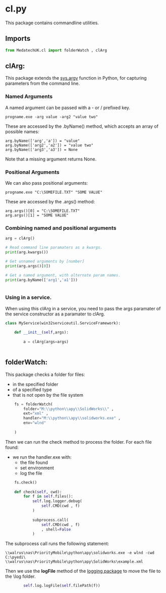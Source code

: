 # cl.py

This package contains commandline utilities.

## Imports
```python
from MedatechUK.cl import folderWatch , clArg

```

## clArg:
This package extends the [sys.argv](https://docs.python.org/3/library/sys.html "sys.argv") function in Python, for capturing parameters from the command line.

### Named Arguments
A named argument can be passed with a - or / prefixed key. 
```
progname.exe -arg value -arg2 "value two"
```

These are accessed by the .byName() method, which accepts an array of possible names:
```
arg.byName(['arg','a']) = "value"
arg.byName(['arg2','a2']) = "value two"
arg.byName(['arg3','a3']) = None
```
Note that a missing argument returns None.

### Positional Arguments
We can also pass positional arguments:
```
progname.exe "C:\SOMEFILE.TXT" "SOME VALUE"
```

These are accessed by the .args() method:
```
arg.args()[0] = "C:\SOMEFILE.TXT"
arg.args()[1] = "SOME VALUE"
```

### Combining named and positional arguments
```python    
arg = clArg()

# Read command line paramaters as a kwargs.
print(arg.kwargs())

# Get unnamed arguments by [number]
print(arg.args()[0])

# Get a named argument, with alternate param names.
print(arg.byName(['arg1','a1']))
	
```

### Using in a service.
When using this clArg in a service, you need to pass the args paramater of the service constructor as a paramater to clArg.
```python
class MyService(win32serviceutil.ServiceFramework):
    
    def __init__(self,args):
		
		a = clArg(args=args)
	
```

## folderWatch:

This package checks a folder for files:
- in the specified folder
- of a specified type
- that is not open by the file system	
```python
    fs = folderWatch(
		folder="M:\\python\\apy\\SolidWorks\\" , 
		ext="xml" ,
		handler="M:\\python\\apy\\solidworks.exe" , 
		env="wlnd"  
        
    )
```
Then we can run the check method to process the folder. For each file found:
- we run the handler.exe with:
	- the file found
	- set environment
	- log the file
```python	
    fs.check()
	
    def check(self, cwd):
        for f in self.files():   
            self.log.logger.debug(               
                self.CMD(cwd , f)
            )         
						
            subprocess.call(
                self.CMD(cwd , f)
                , shell=False
            )	
```
The subprocess call runs the following statement:
			
```
\\walrus\nas\PriorityMobile\python\apy\solidworks.exe -e wlnd -cwd C:\pyedi\ \\walrus\nas\PriorityMobile\python\apy\SolidWorks\example.xml
```

Then we use the **logFile** method of the [logging package](log.md "logging package") to move the file to the \log folder.
```python
		self.log.logFile(self.filePath(f))

```